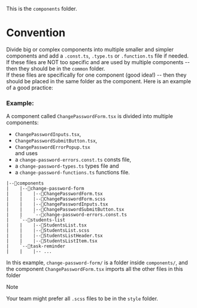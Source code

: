 This is the `components` folder.

# Convention

Divide big or complex components into multiple smaller and simpler components and add a `.const.ts`, `.type.ts` or `.function.ts` file if needed.  
If these files are NOT too specific and are used by multiple components -- then they should be in the `common` folder.  
If these files are specifically for one component (good idea!) -- then they should be placed in the same folder as the component. Here is an example of a good practice:

### Example:

A component called `ChangePasswordForm.tsx` is divided into multiple components:

- `ChangePasswordInputs.tsx`,
- `ChangePasswordSubmitButton.tsx`,
- `ChangePasswordErrorPopup.tsx`  
  and uses
- a `change-password-errors.const.ts` consts file,
- a `change-password-types.ts` types file and
- a `change-password-functions.ts` functions file.

```bash:
|--📂components
|    |--📂change-password-form
|    |    |--📜ChangePasswordForm.tsx
|    |    |--🎨ChangePasswordForm.scss
|    |    |--📜ChangePasswordInputs.tsx
|    |    |--📜ChangePasswordSubmitButton.tsx
|    |    `--📜change-password-errors.const.ts
|    `--📂students-list
|    |    |--📜StudentsList.tsx
|    |    |--🎨StudentsList.scss
|    |    |--📜StudentsListHeader.tsx
|    |    |--📜StudentsListItem.tsx
|    `--📂task-reminder
|    |    |-- ...
```

In this example, `change-password-form/` is a folder inside `components/`, and the component `ChangePasswordForm.tsx` imports all the other files in this folder

> [!Note]  
> Your team might prefer all `.scss` files to be in the `style` folder.
